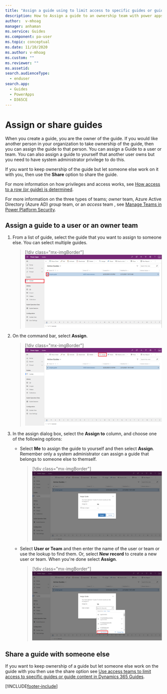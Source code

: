 ```yaml
---
title: "Assign a guide using to limit access to specific guides or guide content in Dynamics 365 Guides | MicrosoftDocs"
description: How to Assign a guide to an ownership team with power apps admin
author:  v-mhoag
manager: anhaman
ms.service: Guides
ms.component: pa-user
ms.topic: conceptual
ms.date: 11/10/2020
ms.author: v-mhoag
ms.custom: ""
ms.reviewer: ""
ms.assetid: 
search.audienceType: 
  - enduser
search.app: 
  - Guides
  - PowerApps
  - D365CE
---
```

<!-- This article is a copy of the article below with the term "guide" updated to "guide".   A better solution will have to be found to "customize" core power apps support documents to address the specific D365 Guides user experience.  
https://docs.microsoft.com/en-us/powerapps/user/assign-or-share-records -->

# Assign or share guides

When you create a guide, you are the owner of the guide. If you would like another person in your organization to take ownership of the guide, then you can assign the guide to that person. You can assign a Guide to a user or team. You can also assign a guide to yourself that another user owns but you need to have system administrator privilege to do this.

If you want to keep ownership of the guide but let someone else work on it with you, then use the **Share** option to share the guide.

For more information on how privileges and access works, see [How access to a row (or guide) is determined](https://docs.microsoft.com/power-platform/admin/how-record-access-determined).

For more information on the three types of teams; *owner* team, Azure Active Directory (Azure AD) *group* team, or an *access* team , see [Manage Teams in Power Platform Security](https://docs.microsoft.com/en-us/power-platform/admin/manage-teams).

## Assign a guide to a user or an owner team

1. From a list of guide, select the guide that you want to assign to someone else. You can select multiple guides.

   > [!div class="mx-imgBorder"]
   > ![Select the guide that you want to reassign](media/admin-access-assign-01.png "Select the guide that you want to reassign")

2. On the command bar, select **Assign**. 

   > [!div class="mx-imgBorder"]
   > ![Select assign a guide](media/admin-access-assign-02.png "Select assign a guide")

  
3. In the assign dialog box, select the **Assign to** column, and choose one of the following options:
    - Select **Me** to assign the guide to yourself and then select **Assign**. Remember only a system administrator can assign a guide that belongs to someone else to themself.
    
      > [!div class="mx-imgBorder"]
      > ![Select Me to assign the guide to yourself](media/admin-access-assign-03.png "Select Me to assign the guide to yourself")
    
    - Select **User or Team** and then enter the name of the user or team or use the lookup to find them. Or, select **New record** to create a new user or team. When you're done select **Assign**.

      > [!div class="mx-imgBorder"]
      > ![Use the lookup to reassign a guide](media/admin-access-assign-04.png "Use the lookup to reassign a guide")


 
 ## Share a guide with someone else
 
 If you want to keep ownership of a guide but let someone else work on the guide with you then use the share option see [Use access teams to limit access to specific guides or guide content in Dynamics 365 Guides](https://docs.microsoft.com/en-us/dynamics365/mixed-reality/guides/admin-access-teams).



[!INCLUDE[footer-include](../includes/footer-banner.md)]
